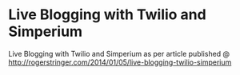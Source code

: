 Live Blogging with Twilio and Simperium
=======================================

Live Blogging with Twilio and Simperium as per article published @ http://rogerstringer.com/2014/01/05/live-blogging-twilio-simperium
